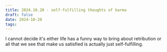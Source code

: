 ```yaml
---
title: 2024.10.20 - self-fulfilling thoughts of karma
draft: false
date: 2024-10-20
tags:
---
```

I cannot decide it's either life has a funny way to bring about retribution or all that we see that make us satisfied is actually just self-fulfilling. 